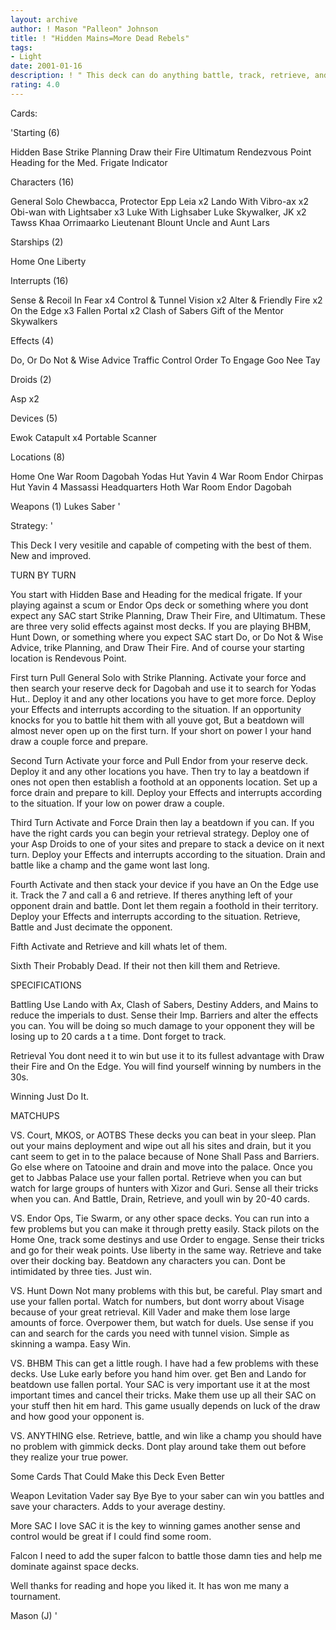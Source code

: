 ```yaml
---
layout: archive
author: ! Mason "Palleon" Johnson
title: ! "Hidden Mains=More Dead Rebels"
tags:
- Light
date: 2001-01-16
description: ! " This deck can do anything battle, track, retrieve, and win"
rating: 4.0
---
```

Cards: 

'Starting (6)

Hidden Base
Strike Planning
Draw their Fire
Ultimatum
Rendezvous Point
Heading for the Med. Frigate
Indicator

Characters (16)

General Solo
Chewbacca, Protector
Epp Leia x2
Lando With Vibro-ax x2
Obi-wan with Lightsaber x3
Luke With Lighsaber
Luke Skywalker, JK x2
Tawss Khaa
Orrimaarko
Lieutenant Blount
Uncle and Aunt Lars

Starships (2)

Home One
Liberty

Interrupts (16)

Sense & Recoil In Fear x4
Control & Tunnel Vision x2
Alter & Friendly Fire x2
On the Edge x3
Fallen Portal x2
Clash of Sabers
Gift of the Mentor
Skywalkers

Effects (4)

Do, Or Do Not & Wise Advice
Traffic Control
Order To Engage
Goo Nee Tay

Droids (2)

Asp x2

Devices (5)

Ewok Catapult x4
Portable Scanner

Locations (8)

Home One War Room
Dagobah Yodas Hut
Yavin 4 War Room
Endor Chirpas Hut
Yavin 4 Massassi Headquarters
Hoth War Room
Endor
Dagobah

Weapons (1)
Lukes Saber '

Strategy: '

This Deck I very vesitile and capable of competing with the best of them.  New and improved.

TURN BY TURN

You start with Hidden Base and Heading for the medical frigate. If your playing against a scum or
Endor Ops deck or something where you dont expect any SAC start Strike Planning, Draw Their
Fire, and Ultimatum. These are three very solid effects against most decks. If you are playing
BHBM, Hunt Down, or something where you expect SAC start Do, or Do Not & Wise Advice,
trike Planning, and Draw Their Fire. And of course your starting location is Rendevous Point.

First turn Pull General Solo with Strike Planning. Activate your force and then search your
reserve deck for Dagobah and use it to search for Yodas Hut.. Deploy it and any other locations
you have to get more force. Deploy your Effects and interrupts according to the situation. If an
opportunity knocks for you to battle hit them with all youve got, But a beatdown will almost never
open up on the first turn. If your short on power I your hand draw a couple force and prepare.

Second Turn Activate your force and Pull Endor from your reserve deck. Deploy it and any other
locations you have. Then try to lay a beatdown if ones not open then establish a foothold at an
opponents location. Set up a force drain and prepare to kill. Deploy your Effects and interrupts
according to the situation. If your low on power draw a couple.

Third Turn Activate and Force Drain then lay a beatdown if you can. If you have the right cards
you can begin your retrieval strategy. Deploy one of your Asp Droids to one of your sites and
prepare to stack a device on it next turn. Deploy your Effects and interrupts according to the
situation. Drain and battle like a champ and the game wont last long.

Fourth Activate and then stack your device if you have an On the Edge use it. Track the 7 and
call a 6 and retrieve. If theres anything left of your opponent drain and battle. Dont let them
regain a foothold in their territory. Deploy your Effects and interrupts according to the situation.
Retrieve, Battle and Just decimate the opponent.

Fifth Activate and Retrieve and kill whats let of them.

Sixth Their Probably Dead. If their not then kill them and Retrieve.

SPECIFICATIONS

Battling Use Lando with Ax, Clash of Sabers, Destiny Adders, and Mains to reduce the imperials
to dust. Sense their Imp. Barriers and alter the effects you can. You will be doing so much
damage to your opponent they will be losing up to 20 cards a t a time. Dont forget to track.

Retrieval You dont need it to win but use it to its fullest advantage with Draw their Fire and On
the Edge. You will find yourself winning by numbers in the 30s.

Winning Just Do It.

MATCHUPS

VS. Court, MKOS, or AOTBS
These decks you can beat in your sleep.
Plan out your mains deployment and wipe out all his sites and drain, but it you cant seem to get
in to the palace because of None Shall Pass and Barriers. Go else where on Tatooine and drain
and move into the palace. Once you get to Jabbas Palace use your fallen portal. Retrieve when
you can but watch for large groups of hunters with Xizor and Guri. Sense all their tricks when you
can. And Battle, Drain, Retrieve, and youll win by 20-40 cards.

VS. Endor Ops, Tie Swarm, or any other space decks. You can run into a few problems but you
can make it through pretty easily. Stack pilots on the Home One, track some destinys and use
Order to engage. Sense their tricks and go for their weak points. Use liberty in the same way.
Retrieve and take over their docking bay. Beatdown any characters you can. Dont be
intimidated by three ties. Just win.

VS. Hunt Down
Not many problems with this but, be careful. Play smart and use your fallen portal. Watch for
numbers, but dont worry about Visage because of your great retrieval. Kill Vader and make
them lose large amounts of force. Overpower them, but watch for duels. Use sense if you can
and search for the cards you need with tunnel vision. Simple as skinning a wampa. Easy Win.

VS. BHBM
This can get a little rough. I have had a few problems with these decks. Use Luke early before
you hand him over. get Ben and Lando for beatdown use fallen portal. Your SAC is very
important use it at the most important times and cancel their tricks. Make them use up all their
SAC on your stuff then hit em hard. This game usually depends on luck of the draw and how
good your opponent is.

VS. ANYTHING else.
Retrieve, battle, and win like a champ you should have no problem with gimmick decks. Dont
play around take them out before they realize your true power.

Some Cards That Could Make this Deck Even Better

Weapon Levitation Vader say Bye Bye to your saber can win you battles and save your
characters. Adds to your average destiny.

More SAC I love SAC it is the key to winning games another sense and control would be great if
I could find some room.

Falcon I need to add the super falcon to battle those damn ties and help me dominate against
space decks.

Well thanks for reading and hope you liked it. It has won me many a tournament.

Mason (J)  '